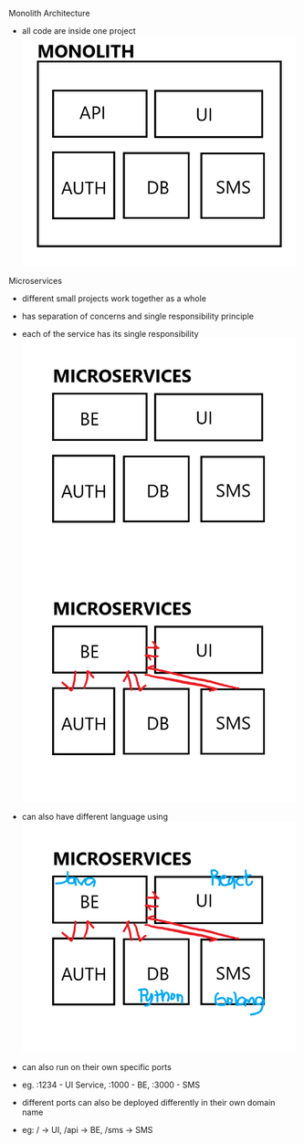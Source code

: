 Monolith Architecture
- all code are inside one project
![monolith-architecture](image.png)

Microservices
- different small projects work together as a whole
- has separation of concerns and single responsibility principle
- each of the service has its single responsibility
![microservices-architecture](image-1.png)
![microservices-talking-to-each-other](image-2.png)

- can also have different language using
![microservices-with-own-language](image-3.png)

- can also run on their own specific ports
- eg. :1234 - UI Service, :1000 - BE, :3000 - SMS

- different ports can also be deployed differently in their own domain name
- eg: / -> UI, /api -> BE, /sms -> SMS